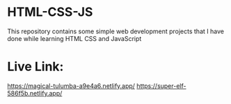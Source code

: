 # HTML-CSS-JS
This repository contains some simple web development projects that I have done while learning HTML CSS and JavaScript
# Live Link:
https://magical-tulumba-a9e4a6.netlify.app/
https://super-elf-586f5b.netlify.app/
